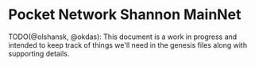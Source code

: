 # Pocket Network Shannon MainNet

TODO(@olshansk, @okdas): This document is a work in progress and intended to keep
track of things we'll need in the genesis files along with supporting details.
